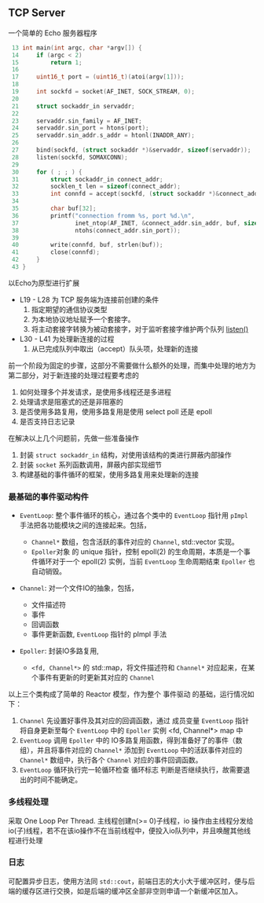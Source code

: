 ## TCP Server

一个简单的 Echo 服务器程序
```c
 13 int main(int argc, char *argv[]) {
 14     if (argc < 2)
 15         return 1;
 16 
 17     uint16_t port = (uint16_t)(atoi(argv[1]));
 18 
 19     int sockfd = socket(AF_INET, SOCK_STREAM, 0);
 20 
 21     struct sockaddr_in servaddr;
 22 
 23     servaddr.sin_family = AF_INET;
 24     servaddr.sin_port = htons(port);
 25     servaddr.sin_addr.s_addr = htonl(INADDR_ANY);
 26 
 27     bind(sockfd, (struct sockaddr *)&servaddr, sizeof(servaddr));
 28     listen(sockfd, SOMAXCONN);
 29 
 30     for ( ; ; ) {
 31         struct sockaddr_in connect_addr;
 32         socklen_t len = sizeof(connect_addr);
 33         int connfd = accept(sockfd, (struct sockaddr *)&connect_addr, &len);
 34 
 35         char buf[32];
 36         printf("connection fromm %s, port %d.\n",
 37                inet_ntop(AF_INET, &connect_addr.sin_addr, buf, sizeof(buf)),
 38                ntohs(connect_addr.sin_port));
 39 
 40         write(connfd, buf, strlen(buf));
 41         close(connfd);
 42     }
 43 }
```

以Echo为原型进行扩展

- L19 - L28 为 TCP 服务端为连接前创建的条件
	1. 指定期望的通信协议类型
	2. 为本地协议地址赋予一个套接字。
	3. 将主动套接字转换为被动套接字，对于监听套接字维护两个队列 [listen()](./doc/basic_socket.md)
- L30 - L41 为处理新连接的过程
	1. 从已完成队列中取出（accept）队头项，处理新的连接

前一个阶段为固定的步骤，这部分不需要做什么额外的处理，而集中处理的地方为第二部分，对于新连接的处理过程要考虑的
1. 如何处理多个并发请求，是使用多线程还是多进程
2. 处理请求是阻塞式的还是非阻塞的
3. 是否使用多路复用，使用多路复用是使用 select poll 还是 epoll
4. 是否支持日志记录


在解决以上几个问题前，先做一些准备操作
1. 封装 `struct sockaddr_in` 结构，对使用该结构的类进行屏蔽内部操作
2. 封装 `socket` 系列函数调用，屏蔽内部实现细节
3. 构建基础的事件循环的框架，使用多路复用来处理新的连接

### 最基础的事件驱动构件
- `EventLoop`: 整个事件循环的核心，通过各个类中的 `EventLoop` 指针用 `pImpl` 手法把各功能模块之间的连接起来。包括，
	- `Channel*` 数组，包含活跃的事件对应的 `Channel`, std::vector 实现。
	- `Epoller`对象 的 unique 指针，控制 epoll(2) 的生命周期，本质是一个事件循环对于一个 epoll(2) 实例，当前 `EventLoop` 生命周期结束 `Epoller` 也自动销毁。

- `Channel`: 对一个文件IO的抽象，包括，
	- 文件描述符
	- 事件
	- 回调函数
	- 事件更新函数, `EventLoop` 指针的 pImpl 手法

- `Epoller`: 封装IO多路复用, 
	- `<fd, Channel*>` 的 std::map，将文件描述符和 `Channel*` 对应起来，在某个事件有更新的时更新其对应的 `Channel`

以上三个类构成了简单的 Reactor 模型，作为整个 事件驱动 的基础，运行情况如下：
1. `Channel` 先设置好事件及其对应的回调函数，通过 成员变量 `EventLoop` 指针将自身更新至每个 `EventLoop` 中的 `Epoller` 实例 <fd, Channel*> map 中
2. `EventLoop` 调用 `Epoller` 中的 IO多路复用函数，得到准备好了的事件（数组），并且将事件对应的 `Channel*` 添加到 `EventLoop` 中的活跃事件对应的 `Channel*` 数组中，执行各个 `Channel` 对应的事件回调函数。
3. `EventLoop` 循环执行完一轮循环检查 循环标志 判断是否继续执行，故需要退出的时间不能确定。

### 多线程处理
采取 One Loop Per Thread.
主线程创建n(>= 0)子线程，io 操作由主线程分发给io(子)线程，若不在该io操作不在当前线程中，便投入io队列中，并且唤醒其他线程进行处理

### 日志
可配置异步日志，使用方法同 `std::cout`，前端日志的大小大于缓冲区时，便与后端的缓存区进行交换，如是后端的缓冲区全部非空则申请一个新缓冲区加入。 